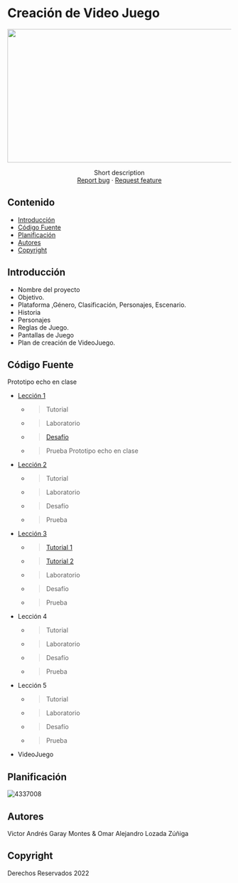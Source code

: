 # Creación de Video Juego
<p align="center">
    <img src="https://user-images.githubusercontent.com/8560750/195950148-0c0df38e-5f96-45ae-87c3-6922738c612d.jpg" alt="Logo" width=1200 height=300>

  <p align="center">
    Short description
    <br>
    <a href="https://reponame/issues/new?template=bug.md">Report bug</a>
    ·
    <a href="https://reponame/issues/new?template=feature.md&labels=feature">Request feature</a>
  </p>
</p>


## Contenido

- [Introducción](#introducción)
- [Código Fuente](#código-fuente)
- [Planificación](#planificación)
- [Autores](#autores)
- [Copyright](#copyright)


## Introducción

- Nombre del proyecto
- Objetivo.
- Plataforma ,Género, Clasificación, Personajes, Escenario.
- Historia
- Personajes
- Reglas de Juego.
- Pantallas de Juego
- Plan de creación de VideoJuego.

## Código Fuente

Prototipo echo en clase
* [Lección 1](https://github.com/CreacionDeVideojuegosGIDS/Prototipo-1)
  * > Tutorial
  * > Laboratorio
  * > [Desafío](https://github.com/CreacionDeVideojuegosGIDS/Desaf-o-1)
  * > Prueba
Prototipo echo en clase
* [Lección 2](https://github.com/CreacionDeVideojuegosGIDS/Prototipo-2)
  * > Tutorial
  * > Laboratorio
  * > Desafío
  * > Prueba
* [Lección 3](https://github.com/CreacionDeVideojuegosGIDS/Evidencias/tree/main/Prototipo%203)
  * > [Tutorial 1](https://github.com/CreacionDeVideojuegosGIDS/Evidencias/tree/main/Prototipo%203/Prototipo%203%20P1.pdf)
  * > [Tutorial 2](https://github.com/CreacionDeVideojuegosGIDS/Evidencias/tree/main/Prototipo%203/Prototipo%203%20P2.pdf)
  * > Laboratorio
  * > Desafío
  * > Prueba
* Lección 4
  * > Tutorial
  * > Laboratorio
  * > Desafío
  * > Prueba
* Lección 5
  * > Tutorial
  * > Laboratorio
  * > Desafío
  * > Prueba
* VideoJuego

## Planificación

![4337008](https://user-images.githubusercontent.com/8560750/195951617-083a7e4d-323d-47b5-8e5e-529ded31bc06.jpg)

## Autores
Victor Andrés Garay Montes & Omar Alejandro Lozada Zúñiga

## Copyright
Derechos Reservados 2022
